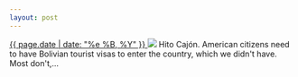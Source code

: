```yaml
---
layout: post
---
```


<p>
  <a href="/135">
    <time>{{ page.date | date: "%e %B, %Y" }}</time>
  </a>
  <a href="/135"><img src="{{ site.assets_url }}/135.jpg"/></a>
  <span>Hito Cajón. American citizens need to have Bolivian tourist visas to enter the country, which we didn't have. Most don't,...</span>
</p>
